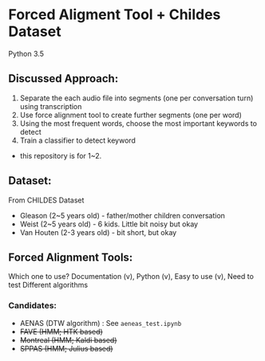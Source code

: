 # Forced Aligment Tool + Childes Dataset
Python 3.5

## Discussed Approach:
1. Separate the each audio file into segments (one per conversation turn) using transcription
2. Use force alignment tool to create further segments (one per word)
3. Using the most frequent words, choose the most important keywords to detect
4. Train a classifier to detect keyword

- this repository is for 1~2.

## Dataset:
From CHILDES Dataset
- Gleason (2~5 years old) - father/mother children conversation
- Weist (2~5 years old) - 6 kids. Little bit noisy but okay
- Van Houten (2-3 years old) - bit short, but okay

## Forced Alignment Tools:
Which one to use? Documentation (v), Python (v), Easy to use (v), Need to test Different algorithms
### Candidates:
- AENAS (DTW algorithm) : See `aeneas_test.ipynb`
- ~~FAVE (HMM; HTK based)~~
- ~~Montreal (HMM; Kaldi based)~~
- ~~SPPAS (HMM; Julius based)~~

